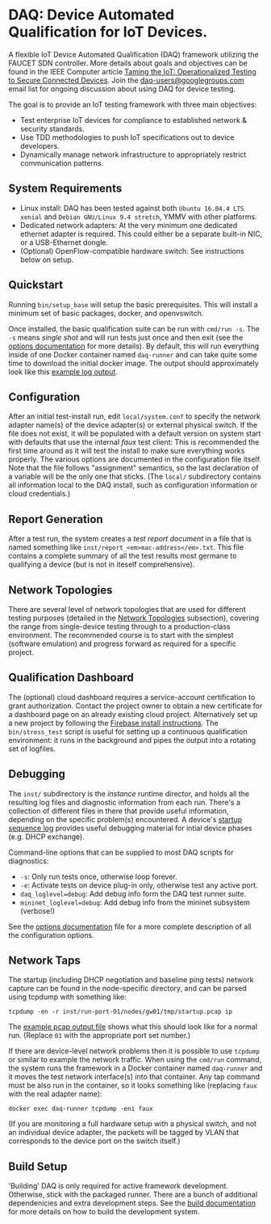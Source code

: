 # DAQ: <b>D</b>evice <b>A</b>utomated <b>Q</b>ualification for IoT Devices.

A flexible IoT Device Automated Qualification (DAQ) framework utilizing the FAUCET SDN controller.
More details about goals and objectives can be found in the IEEE Computer article
[Taming the IoT: Operationalized Testing to Secure Connected Devices](https://www.computer.org/csdl/mags/co/2018/06/mco2018060090-abs.html).
Join the [daq-users@googlegroups.com](https://groups.google.com/forum/#!forum/daq-users) email
list for ongoing discussion about using DAQ for device testing.

The goal is to provide an IoT testing framework with three main objectives:
* Test enterprise IoT devices for compliance to established network & security standards.
* Use TDD methodologies to push IoT specifications out to device developers.
* Dynamically manage network infrastructure to appropriately restrict communication patterns.

## System Requirements

* Linux install: DAQ has been tested against both `Ubuntu 16.04.4 LTS xenial` and
`Debian GNU/Linux 9.4 stretch`, YMMV with other platforms.
* Dedicated network adapters: At the very minimum one dedicated ethernet adapter is
required. This could either be a separate built-in NIC, or a USB-Ethernet dongle.
* (Optional) OpenFlow-compatible hardware switch: See instructions below on setup.

## Quickstart

Running `bin/setup_base` will setup the basic prerequisites. This will install a
minimum set of basic packages, docker, and openvswitch.

Once installed, the basic qualification suite can be run with `cmd/run -s`. The `-s`
means <em>single shot</em> and will run tests just once and then exit (see the
[options documentation](docs/options.md) for more details).
By default, this will run everything inside of one Docker container named `daq-runner`
and can take quite some time to download the initial docker image.
The output should approximately look like this [example log output](docs/run_log.md).

## Configuration

After an initial test-install run, edit `local/system.conf` to specify the network adapter
name(s) of the device adapter(s) or external physical switch.
If the file does not exist, it will be populated with a default version on system start with
defaults that use the internal _faux_ test client: This is recommended the first time around
as it will test the install to make sure everything works properly. The various options are
documented in the configuration file itself. Note that the file follows "assignment" semantics,
so the last declaration of a variable will be the only one that sticks. (The `local/`
subdirectory contains all information local to the DAQ install, such as configuration information
or cloud credentials.)

## Report Generation

After a test run, the system creates a <em>test report document</em> in a file that is named
something like `inst/report_<em>mac-address</em>.txt`. This file contains a complete summary
of all the test results most germane to qualifying a device (but is not in iteself comprehensive).

## Network Topologies

There are several level of network topologies that are used for different testing purposes
(detailed in the [Network Topologies](docs/topologies.md) subsection), covering the range from
single-device testing through to a production-class environment.
The recommended course is to start with the simplest (software emulation) and progress
forward as required for a specific project.

## Qualification Dashboard

The (optional) cloud dashboard requires a service-account certification to grant authorization.
Contact the project owner to obtain a new certificate for a dashboard page on an already
existing cloud project. Alternatively set up a new project by following the
[Firebase install instructions](docs/firebase.md). The `bin/stress_test` script is useful for
setting up a continuous qualification environment: it runs in the background and pipes the output
into a rotating set of logfiles.

## Debugging

The `inst/` subdirectory is the _instance_ runtime director, and holds all the resulting log files
and diagnostic information from each run. There's a collection of different files in there that provide
useful information, depending on the specific problem(s) encountered. A device's
[startup sequence log](docs/startup_pcap.md) provides useful debugging material for intial device
phases (e.g. DHCP exchange).

Command-line options that can be supplied to most DAQ scripts for diagnostics:
* `-s`: Only run tests once, otherwise loop forever.
* `-e`: Activate tests on device plug-in only, otherwise test any active port.
* `daq_loglevel=debug`: Add debug info form the DAQ test runner suite.
* `mininet_loglevel=debug`: Add debug info from the mininet subsystem (verbose!)

See the [options documentation](docs/options.md) file for a more complete
description of all the configuration options.

## Network Taps

The startup (including DHCP negotiation and baseline ping tests) network capture can be found
in the node-specific directory, and can be parsed using tcpdump with something like:

`tcpdump -en -r inst/run-port-01/nodes/gw01/tmp/startup.pcap ip`

The [example pcap output file](docs/startup_pcap.md) shows what this should look like for a normal run.
(Replace `01` with the appropriate port set number.)

If there are device-level network problems then it is possible to use `tcpdump` or similar
to example the network traffic. When using the `cmd/run` command, the system runs the
framework in a Docker container named `daq-runner` and it moves the test
network interface(s) into that container. Any tap command must be also run in the container, so it
looks something like (replacing `faux` with the real adapter name):

`docker exec daq-runner tcpdump -eni faux`

(If you are monitoring a full hardware setup with a physical switch, and not an individual
device adapter, the packets will be tagged by VLAN that corresponds to the device port on the
switch itself.)

## Build Setup

'Building' DAQ is only required for active framework development. Otherwise, stick
with the packaged runner.  There are a bunch of additional dependenicies and extra development steps.
See the [build documentation](docs/build.md) for more details on how to build the development system.
